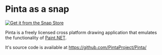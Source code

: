 # Pinta as a snap
[![Get it from the Snap Store](https://snapcraft.io/static/images/badges/en/snap-store-black.svg)](https://snapcraft.io/pinta)

Pinta is a freely licensed cross platform drawing application that emulates the functionality of [Paint.NET](https://getpaint.net). 

It's source code is available at https://github.com/PintaProject/Pinta/
